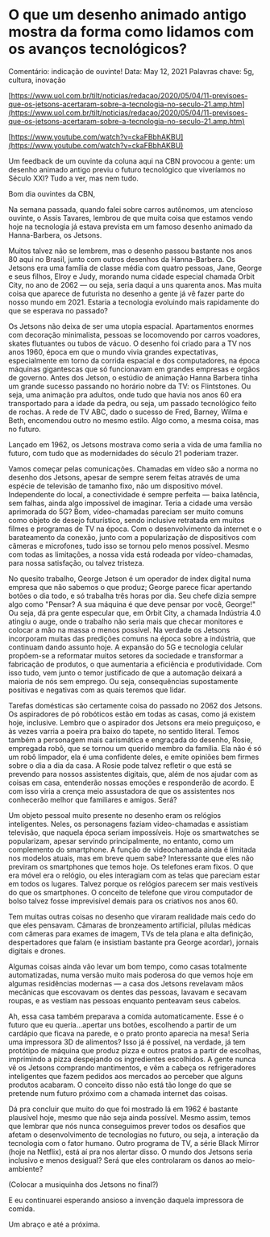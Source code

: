 # O que um desenho animado antigo mostra da forma como lidamos com os avanços tecnológicos?

Comentário: indicação de ouvinte!
Data: May 12, 2021
Palavras chave: 5g, cultura, inovação

[https://www.uol.com.br/tilt/noticias/redacao/2020/05/04/11-previsoes-que-os-jetsons-acertaram-sobre-a-tecnologia-no-seculo-21.amp.htm](https://www.uol.com.br/tilt/noticias/redacao/2020/05/04/11-previsoes-que-os-jetsons-acertaram-sobre-a-tecnologia-no-seculo-21.amp.htm)

[https://www.youtube.com/watch?v=ckaFBbhAKBU](https://www.youtube.com/watch?v=ckaFBbhAKBU)

Um feedback de um ouvinte da coluna aqui na CBN provocou a gente: um desenho animado antigo previu o futuro tecnológico que viveríamos no Século XXI? Tudo a ver, mas nem tudo. 

Bom dia ouvintes da CBN,

Na semana passada, quando falei sobre carros autônomos, um atencioso ouvinte, o Assis Tavares, lembrou de que muita coisa que estamos vendo hoje na tecnologia já estava prevista em um famoso desenho animado da Hanna-Barbera, os Jetsons.

Muitos talvez não se lembrem, mas o desenho passou bastante nos anos 80 aqui no Brasil, junto com outros desenhos da Hanna-Barbera. Os Jetsons era uma família de classe média com quatro pessoas, Jane, George e seus filhos, Elroy e Judy, morando numa cidade especial chamada Orbit City, no ano de 2062 — ou seja, seria daqui a uns quarenta anos. Mas muita coisa que aparece de futurista no desenho a gente já vê fazer parte do nosso mundo em 2021. Estaria a tecnologia evoluindo mais rapidamente do que se esperava no passado?

Os Jetsons não deixa de ser uma utopia espacial. Apartamentos enormes com decoração minimalista, pessoas se locomovendo por carros voadores, skates flutuantes ou tubos de vácuo. O desenho foi criado para a TV nos anos 1960, época em que o mundo vivia grandes expectativas, especialmente em torno da corrida espacial e dos computadores, na época máquinas gigantescas que só funcionavam em grandes empresas e orgãos de governo. Antes dos Jetson, o estúdio de animação Hanna Barbera tinha um grande sucesso passando no horário nobre da TV: os Flintstones. Ou seja, uma animação pra adultos, onde tudo que havia nos anos 60 era transportado para a idade da pedra, ou seja, um passado tecnológico feito de rochas. A rede de TV ABC, dado o sucesso de Fred, Barney, Wilma e Beth, encomendou outro no mesmo estilo. Algo como, a mesma coisa, mas no futuro. 

Lançado em 1962,  os Jetsons mostrava como seria a vida de uma família no futuro, com tudo que as modernidades do século 21 poderiam trazer. 

Vamos começar pelas comunicações. Chamadas em vídeo são a norma no desenho dos Jetsons, apesar de sempre serem feitas através de uma espécie de televisão de tamanho fixo, não um dispositivo móvel. Independente do local, a conectividade é sempre perfeita — baixa latência, sem falhas, ainda algo impossível de imaginar. Teria a cidade uma versão aprimorada do 5G? Bom, vídeo-chamadas pareciam ser muito comuns como objeto de desejo futurístico, sendo inclusive retratada em muitos filmes e programas de TV na época. Com o desenvolvimento da internet e o barateamento da conexão, junto com a popularização de dispositivos com câmeras e microfones, tudo isso se tornou pelo menos possível. Mesmo com todas as limitações, a nossa vida está rodeada por vídeo-chamadas, para nossa satisfação, ou talvez tristeza.

No quesito trabalho, George Jetson é um operador de index digital numa empresa que não sabemos o que produz; George parece ficar apertando botões o dia todo, e só trabalha três horas por dia. Seu chefe dizia sempre algo como "Pensar? A sua máquina é que deve pensar por você, George!" Ou seja, dá pra gente especular que, em Orbit City, a chamada Indústria 4.0 atingiu o auge, onde o trabalho não seria mais que checar monitores e colocar a mão na massa o menos possível. Na verdade os Jetsons incorporam muitas das predições comuns na época sobre a indústria, que continuam dando assunto hoje. A expansão do 5G e tecnologia celular propõem-se a reformatar muitos setores da sociedade e transformar a fabricação de produtos, o que aumentaria a eficiência e produtividade. Com isso tudo, vem junto o temor justificado de que a automação deixará a maioria de nós sem emprego. Ou seja, consequências supostamente positivas e negativas com as quais teremos que lidar.

Tarefas domésticas são certamente coisa do passado no 2062 dos Jetsons. Os aspiradores de pó robóticos estão em todas as casas, como já existem hoje, inclusive. Lembro que o aspirador dos Jetsons era meio preguiçoso, e às vezes varria a poeira pra baixo do tapete, no sentido literal. Temos também a personagem mais carismática e engraçada do desenho, Rosie, empregada robô, que se tornou um querido membro da família. Ela não é só um robô limpador, ela é uma confidente deles, e emite opiniões bem firmes sobre o dia a dia da casa. A Rosie pode talvez refletir o que está se prevendo para nossos assistentes digitais, que, além de nos ajudar com as coisas em casa, entenderão nossas emoções e responderão de acordo. E com isso viria a crença meio assustadora de que os assistentes nos conhecerão melhor que familiares e amigos. Será?

Um objeto pessoal muito presente no desenho eram os relógios inteligentes. Neles, os personagens faziam video-chamadas e assistiam televisão, que naquela época seriam impossíveis. Hoje os smartwatches se popularizam, apesar servindo principalmente, no entanto, como um complemento do smartphone. A função de videochamada ainda é limitada nos modelos atuais, mas em breve quem sabe? Interessante que eles não previram os smartphones que temos hoje. Os telefones eram fixos. O que era móvel era o relógio, ou eles interagiam com as telas que pareciam estar em todos os lugares. Talvez porque os relógios parecem ser mais vestíveis do que os smartphones. O conceito de telefone que virou computador de bolso talvez fosse imprevisível demais para os criativos nos anos 60. 

Tem muitas outras coisas no desenho que viraram realidade mais cedo do que eles pensavam. Câmaras de bronzeamento artificial, pílulas médicas com câmeras para exames de imagem, TVs de tela plana e alta definição, despertadores que falam (e insistiam bastante pra George acordar), jornais digitais e drones. 

Algumas coisas ainda vão levar um bom tempo, como casas totalmente automatizadas, numa versão muito mais poderosa do que vemos hoje em algumas residências modernas — a casa dos Jetsons revelavam mãos mecânicas que escovavam os dentes das pessoas, lavavam e secavam roupas, e as vestiam nas pessoas enquanto penteavam seus cabelos.

Ah, essa casa também preparava a comida automaticamente. Esse é o futuro que eu queria...apertar uns botões, escolhendo a partir de um cardápio que ficava na parede, e o prato pronto aparecia na mesa! Seria uma impressora 3D de alimentos? Isso já é possível, na verdade, já tem protótipo de máquina que produz pizza e outros pratos a partir de escolhas, imprimindo a pizza despejando os ingredientes escolhidos. A gente nunca vê os Jetsons comprando mantimentos, e vêm a cabeça os refrigeradores inteligentes que fazem pedidos aos mercados ao perceber que alguns produtos acabaram. O conceito disso não está tão longe do que se pretende num futuro próximo com a chamada internet das coisas.

Dá pra concluir que muito do que foi mostrado lá em 1962 é bastante plausível hoje, mesmo que não seja ainda possível. Mesmo assim, temos que lembrar que nós nunca conseguimos prever todos os desafios que afetam o desenvolvimento de tecnologias no futuro, ou seja, a interação da tecnologia com o fator humano. Outro programa de TV, a série Black Mirror (hoje na Netflix), está aí pra nos alertar disso. O mundo dos Jetsons seria inclusivo e menos desigual? Será que eles controlaram os danos ao meio-ambiente? 

(Colocar a musiquinha dos Jetsons no final?)

E eu continuarei esperando ansioso a invenção daquela impressora de comida.

Um abraço e até a próxima.